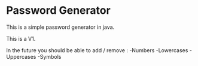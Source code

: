 # Password Generator
 This is a simple password generator in java.
 
 This is a V1.
 
 In the future you should be able to add / remove :
 -Numbers
 -Lowercases
 -Uppercases
 -Symbols
